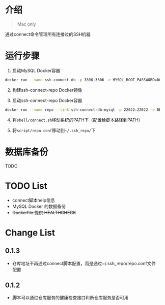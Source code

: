 # 介绍
> Mac only

通过connect命令管理所有连接过的SSH机器

# 运行步骤

1. 启动MySQL Docker容器
```bash
docker run --name ssh-connect-db -p 3306:3306 -e MYSQL_ROOT_PASSWORD=00000000 -d mysql:5.7.23
```

2. 构建ssh-connect-repo Docker镜像

3. 启动ssh-connect-repo Docker容器
```bash
docker run --name repo --link ssh-connect-db:mysql -p 22022:22022 -e DB_PASSWORD=00000000 -d ydrdy/ssh-connect-repo:tag
```

4. 将`shell/connect.sh`移动系统的PATH下（配置给脚本路径到PATH）

5. 将`script/repo.conf`移动到`~/.ssh_repo/`下


# 数据库备份
TODO

# TODO List
* connect脚本help信息
* MySQL Docker 的数据备份
* ~~Dockerfile 提供 HEALTHCHECK~~

# Change List
## 0.1.3
* 仓库地址不再通过connect脚本配置，而是通过~/.ssh_repo/repo.conf文件配置

## 0.1.2
* 脚本可以通过仓库服务的健康检查接口判断仓库服务是否可用